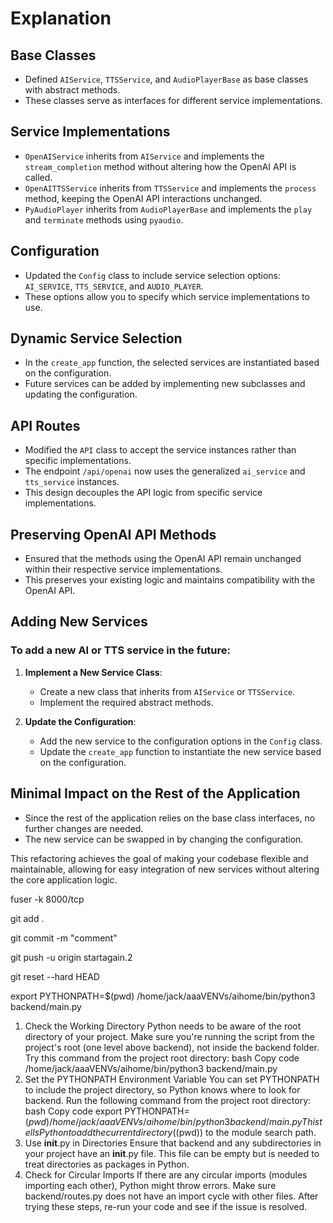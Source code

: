# Explanation

## Base Classes

- Defined `AIService`, `TTSService`, and `AudioPlayerBase` as base classes with abstract methods.
- These classes serve as interfaces for different service implementations.

## Service Implementations

- `OpenAIService` inherits from `AIService` and implements the `stream_completion` method without altering how the OpenAI API is called.
- `OpenAITTSService` inherits from `TTSService` and implements the `process` method, keeping the OpenAI API interactions unchanged.
- `PyAudioPlayer` inherits from `AudioPlayerBase` and implements the `play` and `terminate` methods using `pyaudio`.

## Configuration

- Updated the `Config` class to include service selection options: `AI_SERVICE`, `TTS_SERVICE`, and `AUDIO_PLAYER`.
- These options allow you to specify which service implementations to use.

## Dynamic Service Selection

- In the `create_app` function, the selected services are instantiated based on the configuration.
- Future services can be added by implementing new subclasses and updating the configuration.

## API Routes

- Modified the `API` class to accept the service instances rather than specific implementations.
- The endpoint `/api/openai` now uses the generalized `ai_service` and `tts_service` instances.
- This design decouples the API logic from specific service implementations.

## Preserving OpenAI API Methods

- Ensured that the methods using the OpenAI API remain unchanged within their respective service implementations.
- This preserves your existing logic and maintains compatibility with the OpenAI API.

## Adding New Services

### To add a new AI or TTS service in the future:

1. **Implement a New Service Class**:
   - Create a new class that inherits from `AIService` or `TTSService`.
   - Implement the required abstract methods.

2. **Update the Configuration**:
   - Add the new service to the configuration options in the `Config` class.
   - Update the `create_app` function to instantiate the new service based on the configuration.

## Minimal Impact on the Rest of the Application

- Since the rest of the application relies on the base class interfaces, no further changes are needed.
- The new service can be swapped in by changing the configuration.

This refactoring achieves the goal of making your codebase flexible and maintainable, allowing for easy integration of new services without altering the core application logic.


fuser -k 8000/tcp

git add .

git commit -m "comment" 

git push -u origin startagain.2



git reset --hard HEAD


export PYTHONPATH=$(pwd)
/home/jack/aaaVENVs/aihome/bin/python3 backend/main.py


1. Check the Working Directory
Python needs to be aware of the root directory of your project. Make sure you're running the script from the project's root (one level above backend), not inside the backend folder.
Try this command from the project root directory:
bash
Copy code
/home/jack/aaaVENVs/aihome/bin/python3 backend/main.py
2. Set the PYTHONPATH Environment Variable
You can set PYTHONPATH to include the project directory, so Python knows where to look for backend.
Run the following command from the project root directory:
bash
Copy code
export PYTHONPATH=$(pwd)
/home/jack/aaaVENVs/aihome/bin/python3 backend/main.py
This tells Python to add the current directory ($(pwd)) to the module search path.
3. Use __init__.py in Directories
Ensure that backend and any subdirectories in your project have an __init__.py file. This file can be empty but is needed to treat directories as packages in Python.
4. Check for Circular Imports
If there are any circular imports (modules importing each other), Python might throw errors. Make sure backend/routes.py does not have an import cycle with other files.
After trying these steps, re-run your code and see if the issue is resolved.